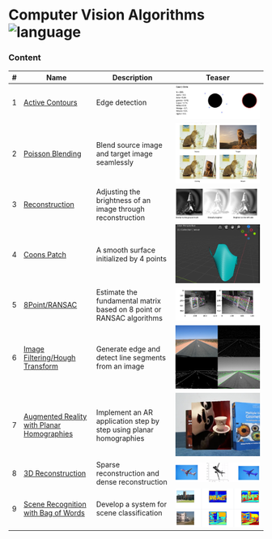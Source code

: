 # Computer Vision Algorithms ![language](https://img.shields.io/badge/language-MATLAB-blue.svg)

### Content
| # | Name                                  | Description                                                 | Teaser                |
|---|---------------------------------------|-------------------------------------------------------------|-----------------------|
| 1 | [Active Contours](Active%20Contours)   | Edge detection                                              | ![Active Contours](Active%20Contours/teaser.png)  |
| 2 | [Poisson Blending](PoissonBlending) | Blend source image and target image seamlessly              | ![Poisson Blending](Poisson%20Blending/teaser.png) |
| 3 | [Reconstruction](Reconstruction)     | Adjusting the brightness of an image through reconstruction | ![Reconstruction](Reconstruction/teaser.png)   |
| 4 | [Coons Patch](Coons%20Patch)     | A smooth surface initialized by 4 points | ![Coons Patch](Coons%20Patch/teaser.png)   |
| 5 | [8Point/RANSAC](RANSAC)     | Estimate the fundamental matrix based on 8 point or RANSAC algorithms  | ![RANSAC](RANSAC/teaser.png)   |
| 6 | [Image Filtering/Hough Transform](Hough%20Transform)     | Generate edge and detect line segments from an image  | ![Hough%20Transform](Hough%20Transform/teaser.jpg)   |
| 7 | [Augmented Reality with Planar Homographies](Augmented%20Reality)     |Implement an AR application step by step using planar homographies | ![Augmented%20Reality](Augmented%20Reality/teaser.png)   |
| 8 | [3D Reconstruction](3D%20Reconstruction)     |Sparse reconstruction and dense reconstruction| ![3D%20Reconstruction](3D%20Reconstruction/teaser.png)   |
| 9 | [Scene Recognition with Bag of Words](Scene%20Recognition%20with%20Bag%20of%20Words)     |Develop a system for scene classification| ![Scene%20Recognition%20with%20Bag%20of%20Words](Scene%20Recognition%20with%20Bag%20of%20Words/teaser.png)   |
